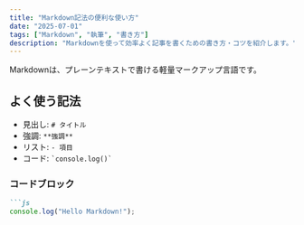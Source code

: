 ```yaml
---
title: "Markdown記法の便利な使い方"
date: "2025-07-01"
tags: ["Markdown", "執筆", "書き方"]
description: "Markdownを使って効率よく記事を書くための書き方・コツを紹介します。"
---
```


Markdownは、プレーンテキストで書ける軽量マークアップ言語です。

## よく使う記法

- 見出し: `# タイトル`
- 強調: `**強調**`
- リスト: `- 項目`
- コード: `` `console.log()` ``

### コードブロック

````md
```js
console.log("Hello Markdown!");
